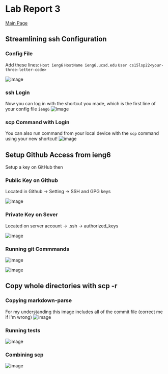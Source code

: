 # Lab Report 3
[Main Page](https://hsflores7.github.io/cse15l-lab-reports/index.html)

## Streamlining ssh Configuration

### Config File
Add these lines:
`Host ieng6`
`HostName ieng6.ucsd.edu`
`User cs15lsp22<your-three-letter-code>`

![image](https://user-images.githubusercontent.com/103228508/167325344-6cf83cee-9661-4774-97b6-8db7a3cf7f31.png)

### ssh Login
Now you can log in with the shortcut you made, which is the first line of your config file `ieng6`
![image](https://user-images.githubusercontent.com/103228508/167325399-35c143da-8308-44a9-8e8b-2c3e38bf25b0.png)

### scp Command with Login
You can also run command from your local device with the `scp` command using your new shortcut!
![image](https://user-images.githubusercontent.com/103228508/167325204-bda08e5a-fd70-4829-9dce-812078f69c66.png)



## Setup Github Access from ieng6
Setup a key on GitHub then 
### Public Key on Github
Located in Github -> Setting -> SSH and GPG keys

![image](https://user-images.githubusercontent.com/103228508/167325631-e7cb75e8-7f75-43ee-a715-569a8ac21817.png)

### Private Key on Sever
Located on server account -> .ssh -> authorized_keys 

![image](https://user-images.githubusercontent.com/103228508/167325876-bc3b4c94-e13d-43dd-9c20-9ebe293c726c.png)

### Running git Commmands

![image](https://user-images.githubusercontent.com/103228508/167326991-0dc3d08e-c25d-4f55-8049-0547b7a60180.png)

![image](https://user-images.githubusercontent.com/103228508/167329354-5b426a65-5d23-4bcb-935a-9d15e85da7c4.png)


## Copy whole directories with scp -r
### Copying markdown-parse

For my understanding this image includes all of the commit file (correct me if I'm wrong)
![image](https://user-images.githubusercontent.com/103228508/167335192-a3a3a470-c094-48ff-9383-306c7a467d2f.png)

### Running tests
![image](https://user-images.githubusercontent.com/103228508/167335883-2f312382-4db9-4ece-a8ee-44b355c0a4b3.png)

### Combining scp
![image](https://user-images.githubusercontent.com/103228508/167336906-0d9e5df6-9690-47dd-bbd6-064c3e408cff.png)
